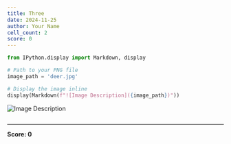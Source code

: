 ```yaml
---
title: Three
date: 2024-11-25
author: Your Name
cell_count: 2
score: 0
---
```


```python
from IPython.display import Markdown, display

# Path to your PNG file
image_path = 'deer.jpg'

# Display the image inline
display(Markdown(f"![Image Description]({image_path})"))
```


![Image Description](deer.jpg)



```python

```


---
**Score: 0**